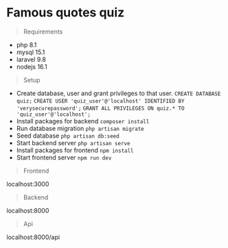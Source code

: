 # Famous quotes quiz

> Requirements
	
 - php 8.1
 - mysql 15.1
 - laravel 9.8
 - nodejs 16.1
 
 

> Setup
	
 - Create database, user and grant privileges to that user.
    `CREATE DATABASE quiz;`
    `CREATE USER 'quiz_user'@'localhost' IDENTIFIED BY 'verysecurepassword';`
    `GRANT ALL PRIVILEGES ON quiz.* TO 'quiz_user'@'localhost';`
 - Install packages for backend
	`composer install`
- Run database migration
	`php artisan migrate`
- Seed database
 	`php artisan db:seed`
 - Start backend server
	`php artisan serve`
- Install packages for frontend
	`npm install`
 - Start frontend server
	`npm run dev`
 
> Frontend

localhost:3000

> Backend

localhost:8000

> Api

localhost:8000/api
